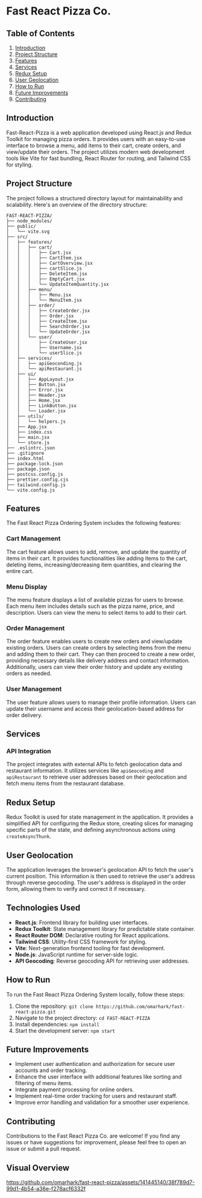 # Fast React Pizza Co.

## Table of Contents

1. [Introduction](#introduction)
2. [Project Structure](#project-structure)
3. [Features](#features)
4. [Services](#services)
5. [Redux Setup](#redux-setup)
6. [User Geolocation](#user-geolocation)
7. [How to Run](#how-to-run)
8. [Future Improvements](#future-improvements)
9. [Contributing](#contributing)

## Introduction

Fast-React-Pizza is a web application developed using React.js and Redux Toolkit for managing pizza orders. It provides users with an easy-to-use interface to browse a menu, add items to their cart, create orders, and view/update their orders. The project utilizes modern web development tools like Vite for fast bundling, React Router for routing, and Tailwind CSS for styling.

## Project Structure

The project follows a structured directory layout for maintainability and scalability. Here's an overview of the directory structure:

```
FAST-REACT-PIZZA/
├── node_modules/
├── public/
│   └── vite.svg
├── src/
│   ├── features/
│   │   ├── cart/
│   │   │   ├── Cart.jsx
│   │   │   ├── CartItem.jsx
│   │   │   ├── CartOverview.jsx
│   │   │   ├── cartSlice.js
│   │   │   ├── DeleteItem.jsx
│   │   │   ├── EmptyCart.jsx
│   │   │   └── UpdateItemQuantity.jsx
│   │   ├── menu/
│   │   │   ├── Menu.jsx
│   │   │   └── MenuItem.jsx
│   │   ├── order/
│   │   │   ├── CreateOrder.jsx
│   │   │   ├── Order.jsx
│   │   │   ├── CreateItem.jsx
│   │   │   ├── SearchOrder.jsx
│   │   │   └── UpdateOrder.jsx
│   │   └── user/
│   │       ├── CreateUser.jsx
│   │       ├── Username.jsx
│   │       └── userSlice.js
│   ├── services/
│   │   ├── apiGeoconding.js
│   │   └── apiRestaurant.js
│   ├── ui/
│   │   ├── AppLayout.jsx
│   │   ├── Button.jsx
│   │   ├── Error.jsx
│   │   ├── Header.jsx
│   │   ├── Home.jsx
│   │   ├── LinkButton.jsx
│   │   └── Loader.jsx
│   ├── utils/
│   │   └── helpers.js
│   ├── App.jsx
│   ├── index.css
│   ├── main.jsx
│   └── store.js
├── .eslintrc.json
├── .gitignore
├── index.html
├── package-lock.json
├── package.json
├── postcss.config.js
├── prettier.config.cjs
├── tailwind.config.js
└── vite.config.js
```

## Features

The Fast React Pizza Ordering System includes the following features:

### Cart Management

The cart feature allows users to add, remove, and update the quantity of items in their cart. It provides functionalities like adding items to the cart, deleting items, increasing/decreasing item quantities, and clearing the entire cart.

### Menu Display

The menu feature displays a list of available pizzas for users to browse. Each menu item includes details such as the pizza name, price, and description. Users can view the menu to select items to add to their cart.

### Order Management

The order feature enables users to create new orders and view/update existing orders. Users can create orders by selecting items from the menu and adding them to their cart. They can then proceed to create a new order, providing necessary details like delivery address and contact information. Additionally, users can view their order history and update any existing orders as needed.

### User Management

The user feature allows users to manage their profile information. Users can update their username and access their geolocation-based address for order delivery.

## Services

### API Integration

The project integrates with external APIs to fetch geolocation data and restaurant information. It utilizes services like `apiGeocoding` and `apiRestaurant` to retrieve user addresses based on their geolocation and fetch menu items from the restaurant database.

## Redux Setup

Redux Toolkit is used for state management in the application. It provides a simplified API for configuring the Redux store, creating slices for managing specific parts of the state, and defining asynchronous actions using `createAsyncThunk`.

## User Geolocation

The application leverages the browser's geolocation API to fetch the user's current position. This information is then used to retrieve the user's address through reverse geocoding. The user's address is displayed in the order form, allowing them to verify and correct it if necessary.

## Technologies Used

- **React.js**: Frontend library for building user interfaces.
- **Redux Toolkit**: State management library for predictable state container.
- **React Router DOM**: Declarative routing for React applications.
- **Tailwind CSS**: Utility-first CSS framework for styling.
- **Vite**: Next-generation frontend tooling for fast development.
- **Node.js**: JavaScript runtime for server-side logic.
- **API Geocoding**: Reverse geocoding API for retrieving user addresses.

## How to Run

To run the Fast React Pizza Ordering System locally, follow these steps:

1. Clone the repository: `git clone https://github.com/omarhark/fast-react-pizza.git`
2. Navigate to the project directory: `cd FAST-REACT-PIZZA`
3. Install dependencies: `npm install`
4. Start the development server: `npm start`

## Future Improvements

- Implement user authentication and authorization for secure user accounts and order tracking.
- Enhance the user interface with additional features like sorting and filtering of menu items.
- Integrate payment processing for online orders.
- Implement real-time order tracking for users and restaurant staff.
- Improve error handling and validation for a smoother user experience.


## Contributing

Contributions to the Fast React Pizza Co. are welcome! If you find any issues or have suggestions for improvement, please feel free to open an issue or submit a pull request.
## Visual Overview
https://github.com/omarhark/fast-react-pizza/assets/141445140/38f789d7-99d1-4b54-a36e-f278acf6332f
